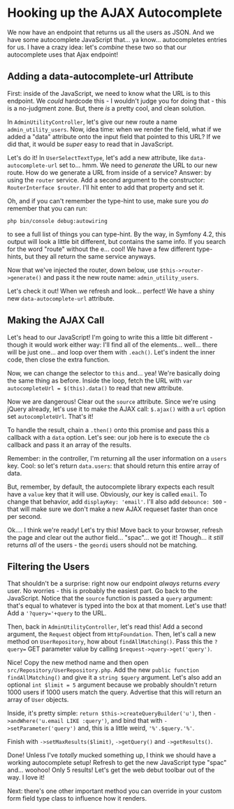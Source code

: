 # Hooking up the AJAX Autocomplete

We now have an endpoint that returns us all the users as JSON. And we have some
autocomplete JavaScript that... ya know... autocompletes entries for us. I have
a crazy idea: let's *combine* these two so that our autocomplete uses that Ajax
endpoint!

## Adding a data-autocomplete-url Attribute

First: inside of the JavaScript, we need to know what the URL is to this endpoint.
We *could* hardcode this - I wouldn't judge you for doing that - this is a no-judgment
zone. But, there *is* a pretty cool, and clean solution.

In `AdminUtilityController`, let's give our new route a name `admin_utility_users`.
Now, idea time: when we render the field, what if we added a "data" attribute onto
the input field that pointed to this URL? If we did that, it would be *super* easy
to read that in JavaScript.

Let's do it! In `UserSelectTextType`, let's add a new attribute, like
`data-autocomplete-url` set to... hmm. We need to *generate* the URL to our new
route. How do we generate a URL from inside of a service? Answer: by using the
`router` service. Add a second argument to the constructor: `RouterInterface $router`.
I'll hit enter to add that property and set it.

Oh, and if you can't remember the type-hint to use, make sure you *do* remember
that you can run:

```terminal
php bin/console debug:autowiring
```

to see a full list of things you can type-hint. By the way, in Symfony 4.2, this
output will look a little bit different, but contains the same info. If you search
for the word "route" without the e... cool! We have a few different type-hints,
but they all return the same service anyways.

Now that we've injected the router, down below, use `$this->router->generate()`
and pass it the new route name: `admin_utility_users`.

Let's check it out! When we refresh and look... perfect! We have a shiny new
`data-autocomplete-url` attribute.

## Making the AJAX Call

Let's head to our JavaScript! I'm going to write this a little bit different - though
it would work either way: I'll find all of the elements... well... there will be
just one... and loop over them with `.each()`. Let's indent the inner code, then
close the extra function. 

Now, we can change the selector to `this` and... yea! We're basically doing the
same thing as before. Inside the loop, fetch the URL with
`var autocompleteUrl = $(this).data()` to read that new attribute.

Now we are dangerous! Clear out the `source` attribute. Since we're using jQuery
already, let's use it to make the AJAX call: `$.ajax()` with a `url` option set
`autocompleteUrl`. That's it!

To handle the result, chain a `.then()` onto this promise and pass this a callback
with a `data` option. Let's see: our job here is to execute the `cb` callback and
pass it an array of the results.

Remember: in the controller, I'm returning all the user information on a `users`
key. Cool: so let's return `data.users`: that should return this entire array of
data.

But, remember, by default, the autocomplete library expects each result have a
`value` key that it will use. Obviously, *our* key is called `email`. To change
that behavior, add `displayKey: 'email'`. I'll also add `debounce: 500` - that
will make sure we don't make a new AJAX requeset faster than once per second.

Ok.... I think we're ready! Let's try this! Move back to your browser, refresh
the page and clear out the author field... "spac"... we got it! Though... it *still*
returns *all* of the users - the `geordi` users should not be matching.

## Filtering the Users

That shouldn't be a surprise: right now our endpoint *always* returns *every*
user. No worries - this is probably the easiest part. Go back to the JavaScript.
Notice that the `source` function is passed a `query` argument: that's equal to
whatever is typed into the box at that moment. Let's use that! Add a
`'?query='+query` to the URL.

Then, back in `AdminUtilityController`, let's read this! Add a second argument, the
`Request` object from `HttpFoundation`. Then, let's call a new method on `UserRepository`,
how about `findAllMatching()`. Pass this the `?query=` GET parameter value by calling
`$request->query->get('query')`.

Nice! Copy the new method name and then open `src/Repository/UserRepository.php`.
Add the new `public function findAllMatching()` and give it a `string $query`
argument. Let's also add an optional `int $limit = 5` argument because we probably
shouldn't return 1000 users if 1000 users match the query. Advertise that this
will return an array of `User` objects.

Inside, it's pretty simple: `return $this->createQueryBuilder('u')`, then
`->andWhere('u.email LIKE :query')`, and bind that with `->setParameter('query')`
and, this is a little weird, `'%'.$query.'%'`.

Finish with `->setMaxResults($limit)`, `->getQuery()` and `->getResults()`.

Done! Unless I've *totally* mucked something up, I think we should have a working
autocomplete setup! Refresh to get the new JavaScript type "spac" and... woohoo!
Only 5 results! Let's get the web debut toolbar out of the way. I love it!

Next: there's one other important method you can override in your custom form field
type class to influence how it renders.
